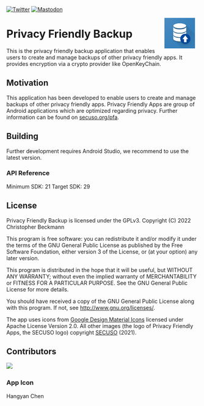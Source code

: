 [![Twitter](https://img.shields.io/badge/twitter-@SECUSOResearch-%231DA1F2.svg?&style=flat-square&logo=twitter&logoColor=1DA1F2)][Twitter]
[![Mastodon](https://img.shields.io/badge/mastodon-@SECUSO__Research@baw%C3%BC.social-%233088D4.svg?&style=flat-square&logo=mastodon&logoColor=3088D4)][Mastodon]

[Mastodon]: https://xn--baw-joa.social/@SECUSO_Research
[Twitter]: https://twitter.com/SECUSOResearch
<img src="https://github.com/SecUSo/privacy-friendly-backup/raw/master/fastlane/metadata/android/en-US/images/icon.png"
     alt="Privacy Friendly Backup Icon"
     width="80px"
     align="right"
     style="float: right; margin-right: 10px;" />
     
# Privacy Friendly Backup

This is the privacy friendly backup application that enables users to create and manage backups of other privacy friendly apps. It provides encryption via a crypto provider like OpenKeyChain.

## Motivation

This application has been developed to enable users to create and manage backups of other privacy friendly apps. Privacy Friendly Apps are group of Android applications which are optimized regarding privacy. Further information can be found on [secuso.org/pfa](https://secuso.org/pfa).

## Building 

Further development requires Android Studio, we recommend to use the latest version.

### API Reference

Minimum SDK: 21
Target SDK: 29

## License

Privacy Friendly Backup is licensed under the GPLv3.
Copyright (C) 2022  Christopher Beckmann

This program is free software: you can redistribute it and/or modify
it under the terms of the GNU General Public License as published by
the Free Software Foundation, either version 3 of the License, or
(at your option) any later version.

This program is distributed in the hope that it will be useful,
but WITHOUT ANY WARRANTY; without even the implied warranty of
MERCHANTABILITY or FITNESS FOR A PARTICULAR PURPOSE.  See the
GNU General Public License for more details.

You should have received a copy of the GNU General Public License
along with this program. If not, see <http://www.gnu.org/licenses/>.

The app uses icons from [Google Design Material Icons](https://design.google.com/icons/index.html) licensed under Apache License Version 2.0. All other images (the logo of Privacy Friendly Apps, the SECUSO logo) copyright [SECUSO](www.secuso.org) (2021).

## Contributors

<a href="https://github.com/SecUSo/privacy-friendly-backup/graphs/contributors">
  <img src="https://contrib.rocks/image?repo=SecUSo/privacy-friendly-backup&max=100&columns=20" />
</a>

### App Icon
Hangyan Chen <br />

